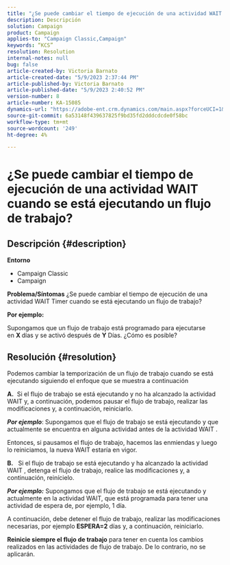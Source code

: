 ```yaml
---
title: "¿Se puede cambiar el tiempo de ejecución de una actividad WAIT cuando se está ejecutando un flujo de trabajo?"
description: Descripción
solution: Campaign
product: Campaign
applies-to: "Campaign Classic,Campaign"
keywords: “KCS”
resolution: Resolution
internal-notes: null
bug: false
article-created-by: Victoria Barnato
article-created-date: "5/9/2023 2:37:44 PM"
article-published-by: Victoria Barnato
article-published-date: "5/9/2023 2:40:52 PM"
version-number: 8
article-number: KA-15085
dynamics-url: "https://adobe-ent.crm.dynamics.com/main.aspx?forceUCI=1&pagetype=entityrecord&etn=knowledgearticle&id=46cdad0c-77ee-ed11-8849-6045bd0065b6"
source-git-commit: 6a53148f439637825f9bd35fd2dddcdcde0f58bc
workflow-type: tm+mt
source-wordcount: '249'
ht-degree: 4%

---
```


# ¿Se puede cambiar el tiempo de ejecución de una actividad WAIT cuando se está ejecutando un flujo de trabajo?

## Descripción {#description}

<b>Entorno</b>
- Campaign Classic
- Campaign


<b>Problema/Síntomas</b>
¿Se puede cambiar el tiempo de ejecución de una actividad WAIT Timer cuando se está ejecutando un flujo de trabajo?

<b>Por ejemplo:</b>

Supongamos que un flujo de trabajo está programado para ejecutarse en <b>X </b>días y se activó después de <b>Y</b> Días. ¿Cómo es posible?




## Resolución {#resolution}


Podemos cambiar la temporización de un flujo de trabajo cuando se está ejecutando siguiendo el enfoque que se muestra a continuación

<b>A.</b>  Si el flujo de trabajo se está ejecutando y no ha alcanzado la actividad WAIT y, a continuación, podemos pausar el flujo de trabajo, realizar las modificaciones y, a continuación, reiniciarlo.

<b>*Por ejemplo</b>*: Supongamos que el flujo de trabajo se está ejecutando y que actualmente se encuentra en alguna actividad antes de la actividad WAIT .

Entonces, si pausamos el flujo de trabajo, hacemos las enmiendas y luego lo reiniciamos, la nueva WAIT estaría en vigor.

<b>B.</b>   Si el flujo de trabajo se está ejecutando y ha alcanzado la actividad WAIT , detenga el flujo de trabajo, realice las modificaciones y, a continuación, reinícielo.

<b>*Por ejemplo:</b>* Supongamos que el flujo de trabajo se está ejecutando y actualmente en la actividad WAIT, que está programada para tener una actividad de espera de, por ejemplo, 1 día.

A continuación, debe detener el flujo de trabajo, realizar las modificaciones necesarias, por ejemplo <b>ESPERA=2</b> días y, a continuación, reiniciarlo.

<b>Reinicie siempre el flujo de trabajo</b> para tener en cuenta los cambios realizados en las actividades de flujo de trabajo. De lo contrario, no se aplicarán.
